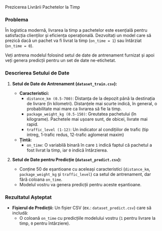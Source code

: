 Prezicerea Livrării Pachetelor la Timp

### Problema
În logistica modernă, livrarea la timp a pachetelor este esențială pentru satisfacția clienților și eficiența operațională. 
Dezvoltați un model care să prezică dacă un pachet va fi livrat la timp (`on_time = 1`) sau întârziat (`on_time = 0`). 

Veți antrena modelul folosind setul de date de antrenament furnizat și apoi veți genera predicții pentru un set de date ne-etichetat.

### Descrierea Setului de Date

1. **Setul de Date de Antrenament (`dataset_train.csv`):**
   - **Caracteristici:**
     - `distance_km (0.5-700)`: Distanța de la depozit până la destinația de livrare (în kilometri). Distanțele mai scurte indică, în general, o probabilitate mai mare ca livrarea să fie la timp.
     - `package_weight_kg (0.5-150)`: Greutatea pachetului (în kilograme). Pachetele mai ușoare sunt, de obicei, livrate mai rapid.
     - `traffic_level (1-12)`: Un indicator al condițiilor de trafic (tip intreg, 1-trafic redus, 12-trafic aglomerat maxim)
   - **Țintă:**
     - `on_time`: O variabilă binară în care `1` indică faptul că pachetul a fost livrat la timp, iar `0` indică întârzierea.

2. **Setul de Date pentru Predicție (`dataset_predict.csv`):**
   - Conține 50 de eșantioane cu aceleași caracteristici (`distance_km`, `package_weight_kg` și `traffic_level`) ca setul de antrenament, dar fără coloana `on_time`.
   - Modelul vostru va genera predicții pentru aceste eșantioane.

### Rezultatul Așteptat
- **Fișierul de Predicții:** Un fișier CSV (ex.: `dataset_predict.csv`) care să includă:
  - O coloană `on_time` cu predicțiile modelului vostru (`1` pentru livrare la timp, `0` pentru întârziere).
